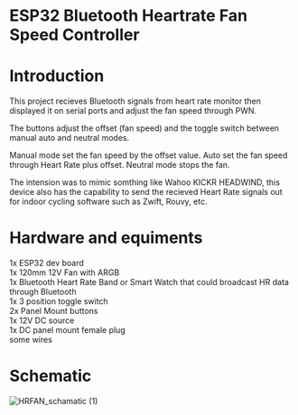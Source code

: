 # ESP32 Bluetooth Heartrate Fan Speed Controller
# Introduction
This project recieves Bluetooth signals from heart rate monitor then displayed it on serial ports and adjust the fan speed through PWN. 

The buttons adjust the offset (fan speed) and the toggle switch between manual auto and neutral modes.

Manual mode set the fan speed by the offset value.
Auto set the fan speed through Heart Rate plus offset. 
Neutral mode stops the fan. 

The intension was to mimic somthing like Wahoo KICKR HEADWIND, this device also has the capability to send the recieved Heart Rate signals out for indoor cycling software such as Zwift, Rouvy, etc.

# Hardware and equiments
1x ESP32 dev board  
1x 120mm 12V Fan with ARGB  
1x Bluetooth Heart Rate Band or Smart Watch that could broadcast HR data through Bluetooth  
1x 3 position toggle switch  
2x Panel Mount buttons  
1x 12V DC source  
1x DC panel mount female plug  
some wires  

# Schematic
![HRFAN_schamatic (1)](https://github.com/Bryan1203/HeartRateESP32/assets/12186042/f4938646-2c22-44fb-8327-9fb46cf81d0e)
